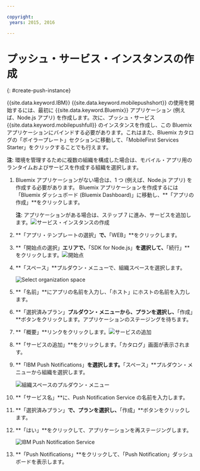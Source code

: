 ```yaml
---

copyright:
 years: 2015, 2016

---
```


# プッシュ・サービス・インスタンスの作成
{: #create-push-instance}

{{site.data.keyword.IBM}} {{site.data.keyword.mobilepushshort}} の使用を開始するには、最初に {{site.data.keyword.Bluemix}} アプリケーション (例えば、Node.js アプリ) を作成します。次に、プッシュ・サービス {{site.data.keyword.mobilepushfull}} のインスタンスを作成し、この Bluemix アプリケーションにバインドする必要があります。これはまた、Bluemix カタログの「ボイラープレート」セクションに移動して、「MobileFirst Services Starter」をクリックすることでも行えます。

**注**: 環境を管理するために複数の組織を構成した場合は、モバイル・アプリ用のランタイムおよびサービスを作成する組織を選択します。


1. Bluemix アプリケーションがない場合は、1 つ (例えば、Node.js アプリ) を作成する必要があります。
Bluemix アプリケーションを作成するには「Bluemix ダッシュボード (Bluemix Dashboard)」に移動し、**「アプリの作成」**をクリックします。
	
	**注**: アプリケーションがある場合は、ステップ 7 に進み、サービスを追加します。![サービス・インスタンスの作成](images/create_service_instance1.jpg "サービス・インスタンスの作成")

1. **「アプリ・テンプレートの選択」**で、**「WEB」**をクリックします。

3. **「開始点の選択」**エリアで、**「SDK for Node.js」**を選択して、**「続行」**をクリックします。![開始点](images/create_service_nodejs2.jpg) 

4. **「スペース」**プルダウン・メニューで、組織スペースを選択します。

	![
Select organization space](images/create_a_service3.jpg)
1. **「名前」**にアプリの名前を入力し、「ホスト」にホストの名前を入力します。

1. **「選択済みプラン」**プルダウン・メニューから、プランを選択し、**「作成」**ボタンをクリックします。アプリケーションのステージングを待ちます。

1. **「概要」**リンクをクリックします。![サービスの追加](images/create_service_add4.jpg)
1. **「サービスの追加」**をクリックします。「カタログ」画面が表示されます。

1. **「IBM Push Notifications」**を選択します。**「スペース」**プルダウン・メニューから組織を選択します。

	![組織スペースのプルダウン・メニュー](images/create_service_org.jpg)
1. **「サービス名」**に、Push Notification Service の名前を入力します。

1. **「選択済みプラン」**で、プランを選択し、**「作成」**ボタンをクリックします。

1. **「はい」**をクリックして、アプリケーションを再ステージングします。

	![IBM Push Notification Service](images/create_service_notification5.jpg)

1. **「Push Notifications」**をクリックして、「Push Notification」ダッシュボードを表示します。
